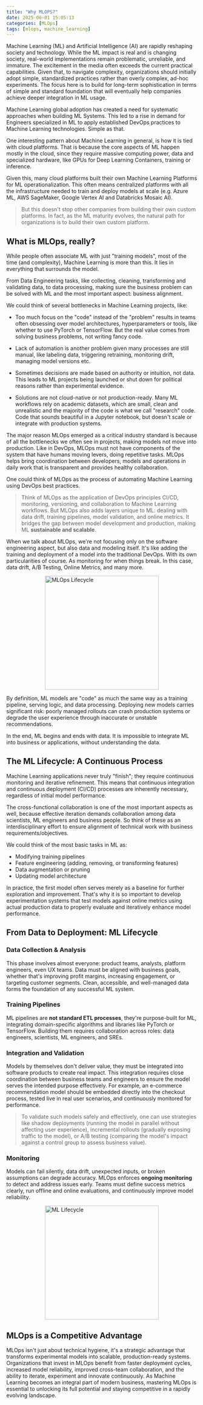 ```yaml
--- 
title: "Why MLOPS?"
date: 2025-06-01 15:05:13 
categories: [MLOps] 
tags: [mlops, machine_learning] 
--- 
```


Machine Learning (ML) and Artificial Intelligence (AI) are rapidly reshaping society and technology. While the ML impact is real and is changing society, real-world implementations remain problematic, unreliable, and immature. The excitement in the media often exceeds the current practical capabilities. Given that, to navigate complexity, organizations should initially adopt simple, standardized practices rather than overly complex, ad-hoc experiments. The focus here is to build for long-term sophistication in terms of simple and standard foundation that will eventually help companies achieve deeper integration in ML usage.

Machine Learning global adoption has created a need for systematic approaches when building ML Systems. This led to a rise in demand for Engineers specialized in ML to apply established DevOps practices to Machine Learning technologies. Simple as that.

One interesting pattern about Machine Learning in general, is how it is tied with cloud platforms. That is because the core aspects of ML happen mostly in the cloud, since they require massive computing power, data and specialized hardware, like GPUs for Deep Learning Containers, training or inference.

Given this, many cloud platforms built their own Machine Learning Platforms for ML operationalization. This often means centralized platforms with all the infrastructure needed to train and deploy models at scale (e.g. Azure ML, AWS SageMaker, Google Vertex AI and Databricks Mosaic AI).

> But this doesn't stop other companies from building their own custom platforms. In fact, as the ML maturity evolves, the natural path for organizations is to build their own custom platform.

## **What is MLOps, really?**

While people often associate ML with just "training models", most of the time (and complexity), Machine Learning is more than this. It lies in everything that surrounds the model.

From Data Engineering tasks, like collecting, cleaning, transforming and validating data, to data processing, making sure the business problem can be solved with ML and the most important aspect: business alignment.

We could think of several bottlenecks in Machine Learning projects, like:

- Too much focus on the "code" instead of the "problem" results in teams often obsessing over model architectures, hyperparameters or tools, like whether to use PyTorch or TensorFlow. But the real value comes from solving business problems, not writing fancy code.

- Lack of automation is another problem given many processes are still manual, like labeling data, triggering retraining, monitoring drift, managing model versions etc.

- Sometimes decisions are made based on authority or intuition, not data. This leads to ML projects being launched or shut down for political reasons rather than experimental evidence.

- Solutions are not cloud-native or not production-ready. Many ML workflows rely on academic datasets, which are small, clean and unrealistic and the majority of the code is what we call "research" code. Code that sounds beautiful in a Jupyter notebook, but doesn't scale or integrate with production systems.

The major reason MLOps emerged as a critical industry standard is because of all the bottlenecks we often see in projects, making models not move into production. Like in DevOps, MLOps must not have components of the system that have humans moving levers, doing repetitive tasks. MLOps helps bring coordination between developers, models and operations in daily work that is transparent and provides healthy collaboration.

One could think of MLOps as the process of automating Machine Learning using DevOps best practices.

> Think of MLOps as the application of DevOps principles CI/CD, monitoring, versioning, and collaboration to Machine Learning workflows. But MLOps also adds layers unique to ML: dealing with data drift, training pipelines, model validation, and online metrics. It bridges the gap between model development and production, making ML **sustainable and scalable**.

When we talk about MLOps, we're not focusing only on the software engineering aspect, but also data and modeling itself. It's like adding the training and deployment of a model into the traditional DevOps. With its own particularities of course. As monitoring for when things break. In this case, data drift, A/B Testing, Online Metrics, and many more.
<p>
    <img src="/assets/images/2025-06-01-why-mlops-matter/mlops_lifecycle.png" width="300px" alt="MLOps Lifecycle" style="display: block; margin: 0 auto;" />
</p>

By definition, ML models are "code" as much the same way as a training pipeline, serving logic, and data processing. Deploying new models carries significant risk: poorly managed rollouts can crash production systems or degrade the user experience through inaccurate or unstable recommendations.

In the end, ML begins and ends with data. It is impossible to integrate ML into business or applications, without understanding the data.

## **The ML Lifecycle: A Continuous Process**

Machine Learning applications never truly "finish"; they require continuous monitoring and iterative refinement. This means that continuous integration and continuous deployment (CI/CD) processes are inherently necessary, regardless of initial model performance.

The cross-functional collaboration is one of the most important aspects as well, because effective iteration demands collaboration among data scientists, ML engineers and business people. So think of these as an interdisciplinary effort to ensure alignment of technical work with business requirements/objectives.

We could think of the most basic tasks in ML as:

* Modifying training pipelines
* Feature engineering (adding, removing, or transforming features)
* Data augmentation or pruning
* Updating model architecture

In practice, the first model often serves merely as a baseline for further exploration and improvement. That's why it is so important to develop experimentation systems that test models against online metrics using actual production data to properly evaluate and iteratively enhance model performance.


## **From Data to Deployment: ML Lifecycle**

### **Data Collection & Analysis**

This phase involves almost everyone: product teams, analysts, platform engineers, even UX teams. Data must be aligned with business goals, whether that's improving profit margins, increasing engagement, or targeting customer segments. Clean, accessible, and well-managed data forms the foundation of any successful ML system.

### **Training Pipelines**

ML pipelines are **not standard ETL processes**, they're purpose-built for ML, integrating domain-specific algorithms and libraries like PyTorch or TensorFlow. Building them requires collaboration across roles: data engineers, scientists, ML engineers, and SREs.

### **Integration and Validation**

Models by themselves don't deliver value, they must be integrated into software products to create real impact. This integration requires close coordination between business teams and engineers to ensure the model serves the intended purpose effectively. For example, an e-commerce recommendation model should be embedded directly into the checkout process, tested live in real user scenarios, and continuously monitored for performance.

> To validate such models safely and effectively, one can use strategies like shadow deployments (running the model in parallel without affecting user experience), incremental rollouts (gradually exposing traffic to the model), or A/B testing (comparing the model's impact against a control group to assess business value).

### **Monitoring**

Models can fail silently, data drift, unexpected inputs, or broken assumptions can degrade accuracy. MLOps enforces **ongoing monitoring** to detect and address issues early. Teams must define success metrics clearly, run offline and online evaluations, and continuously improve model reliability.

<p>
    <img src="/assets/images/2025-06-01-why-mlops-matter/ml_lifecycle.png" width="300px" alt="ML Lifecycle" style="display: block; margin: 0 auto;" />
</p>

## **MLOps is a Competitive Advantage**

MLOps isn't just about technical hygiene, it's a strategic advantage that transforms experimental models into scalable, production-ready systems. Organizations that invest in MLOps benefit from faster deployment cycles, increased model reliability, improved cross-team collaboration, and the ability to iterate, experiment and innovate continuously. As Machine Learning becomes an integral part of modern business, mastering MLOps is essential to unlocking its full potential and staying competitive in a rapidly evolving landscape.